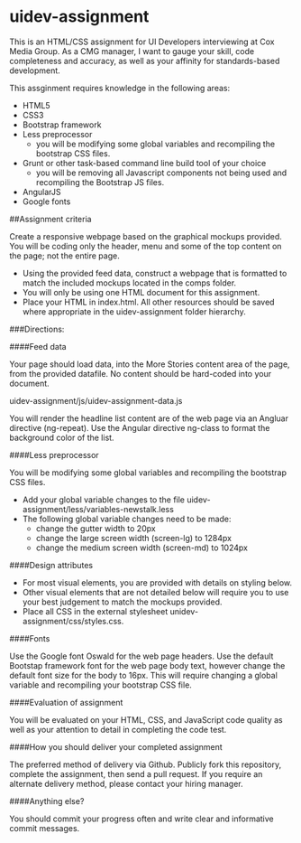 # uidev-assignment

This is an HTML/CSS assignment for UI Developers interviewing at Cox Media Group.  As a CMG manager, I want to gauge your skill, code completeness and accuracy, as well as your affinity for standards-based development.

This assginment requires knowledge in the following areas:

- HTML5
- CSS3
- Bootstrap framework
- Less preprocessor
	- you will be modifying some global variables and recompiling the bootstrap CSS files.
- Grunt or other task-based command line build tool of your choice 
	- you will be removing all Javascript components not being used and recompiling the Bootstrap JS files.
- AngularJS
- Google fonts

##Assignment criteria

Create a responsive webpage based on the graphical mockups provided.  You will be coding only the header, menu and some of the top content on the page; not the entire page. 

-	Using the provided feed data, construct a webpage that is formatted to match the included mockups located in the comps folder.
- You will only be using one HTML document for this assignment.
- Place your HTML in index.html. All other resources should be saved where appropriate in the uidev-assignment folder hierarchy.

###Directions:

####Feed data

Your page should load data, into the More Stories content area of the page, from the provided datafile. No content should be hard-coded into your document.  

uidev-assignment/js/uidev-assignment-data.js

You will render the headline list content are of the web page via an Angluar directive (ng-repeat).  Use the Angular directive ng-class to format the background color of the list.

####Less preprocessor

You will be modifying some global variables and recompiling the bootstrap CSS files.  

- Add your global variable changes to the file uidev-assignment/less/variables-newstalk.less
- The following global variable changes need to be made:
	- change the gutter width to 20px
	- change the large screen width (screen-lg) to 1284px
	- change the medium screen width (screen-md) to 1024px


####Design attributes

- For most visual elements, you are provided with details on styling below. 
- Other visual elements that are not detailed below will require you to use your best judgement to match the mockups provided.
- Place all CSS in the external stylesheet unidev-assignment/css/styles.css.

####Fonts

Use the Google font Oswald for the web page headers.  Use the default Bootstap framework font for the web page body text, however change the default font size for the body to 16px.  This will require changing a global variable and recompiling your bootstrap CSS file.

####Evaluation of assignment

You will be evaluated on your HTML, CSS, and JavaScript code quality as well as your attention to detail in completing the code test.


####How you should deliver your completed assignment

The preferred method of delivery via Github. Publicly fork this repository, complete the assignment, then send a pull request. If you require an alternate delivery method, please contact your hiring manager.

####Anything else?

You should commit your progress often and write clear and informative commit messages.

